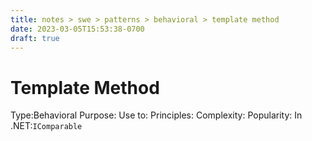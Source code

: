 ```yaml
---
title: notes > swe > patterns > behavioral > template method
date: 2023-03-05T15:53:38-0700
draft: true
---
```

# Template Method
Type:Behavioral
Purpose:
Use to:
Principles:
Complexity:
Popularity:
In .NET:`IComparable`
